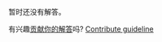 
暂时还没有解答。

有兴趣[贡献你的解答](https://github.com/BFEdev/BFE.dev-solutions/blob/main/quiz/equality-sameness_zh.md)吗? [Contribute guideline](https://github.com/BFEdev/BFE.dev-solutions#how-to-contribute)
